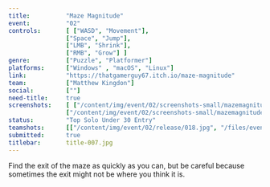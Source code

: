 ```yaml
---
title:          "Maze Magnitude"
event:          "02"
controls:       [ ["WASD", "Movement"],
                ["Space", "Jump"],
                ["LMB", "Shrink"],
                ["RMB", "Grow"] ]
genre:          ["Puzzle", "Platformer"]
platforms:      ["Windows" , "macOS", "Linux"]
link:           "https://thatgamerguy67.itch.io/maze-magnitude"
team:           ["Matthew Kingdon"]
social:         [""]
need-title:     true
screenshots:    [ ["/content/img/event/02/screenshots-small/mazemagnitude-000.jpg", "/content/img/event/02/screenshots/mazemagnitude-000.jpg"],
                ["/content/img/event/02/screenshots-small/mazemagnitude-001.jpg", "/content/img/event/02/screenshots/mazemagnitude-001.jpg"] ]
status:         "Top Solo Under 30 Entry"
teamshots:      [["/content/img/event/02/release/018.jpg", "/files/events/02/PTBOGameJam02-018.png"]]
submitted:      true
titlebar:       title-007.jpg
---
```

Find the exit of the maze as quickly as you can, but be careful because sometimes the exit might not be where you think it is.